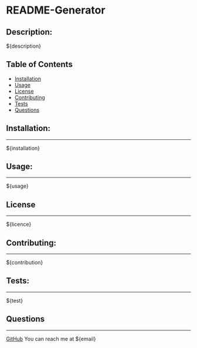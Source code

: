 # README-Generator

## Description:

${description}

## Table of Contents

* [Installation](#installation)
* [Usage](#usage)
* [License](#license)
* [Contributing](#contributing)
* [Tests](#tests)
* [Questions](#questions)

## Installation:
---
${installation}

## Usage:
---
${usage}

## License
---
${licence}

## Contributing:
---
${contribution}

## Tests:
---
${test}

## Questions
---
[GitHub](${github})
You can reach me at ${email}